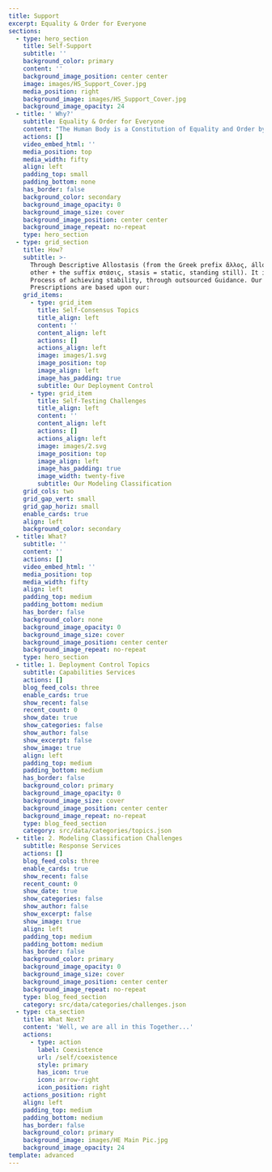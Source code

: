 ```yaml
---
title: Support
excerpt: Equality & Order for Everyone
sections:
  - type: hero_section
    title: Self-Support
    subtitle: ''
    background_color: primary
    content: ''
    background_image_position: center center
    image: images/HS_Support_Cover.jpg
    media_position: right
    background_image: images/HS_Support_Cover.jpg
    background_image_opacity: 24
  - title: ' Why?'
    subtitle: Equality & Order for Everyone
    content: "The Human Body is a Constitution of Equality and Order by Design. It's Symmetry, and Homeostatic State prescribe, describe and predict the means for Self-Support.\n\n\U0001F64FSelf-Support\U0001F64F allows us to have the Capability to Practically Be the best version of ourselves, and within an Environment which is part of us."
    actions: []
    video_embed_html: ''
    media_position: top
    media_width: fifty
    align: left
    padding_top: small
    padding_bottom: none
    has_border: false
    background_color: secondary
    background_image_opacity: 0
    background_image_size: cover
    background_image_position: center center
    background_image_repeat: no-repeat
    type: hero_section
  - type: grid_section
    title: How?
    subtitle: >-
      Through Descriptive Allostasis (from the Greek prefix ἄλλος, állos, =
      other + the suffix στάσις, stasis = static, standing still). It is the
      Process of achieving stability, through outsourced Guidance. Our
      Prescriptions are based upon our:
    grid_items:
      - type: grid_item
        title: Self-Consensus Topics
        title_align: left
        content: ''
        content_align: left
        actions: []
        actions_align: left
        image: images/1.svg
        image_position: top
        image_align: left
        image_has_padding: true
        subtitle: Our Deployment Control
      - type: grid_item
        title: Self-Testing Challenges
        title_align: left
        content: ''
        content_align: left
        actions: []
        actions_align: left
        image: images/2.svg
        image_position: top
        image_align: left
        image_has_padding: true
        image_width: twenty-five
        subtitle: Our Modeling Classification
    grid_cols: two
    grid_gap_vert: small
    grid_gap_horiz: small
    enable_cards: true
    align: left
    background_color: secondary
  - title: What?
    subtitle: ''
    content: ''
    actions: []
    video_embed_html: ''
    media_position: top
    media_width: fifty
    align: left
    padding_top: medium
    padding_bottom: medium
    has_border: false
    background_color: none
    background_image_opacity: 0
    background_image_size: cover
    background_image_position: center center
    background_image_repeat: no-repeat
    type: hero_section
  - title: 1. Deployment Control Topics
    subtitle: Capabilities Services
    actions: []
    blog_feed_cols: three
    enable_cards: true
    show_recent: false
    recent_count: 0
    show_date: true
    show_categories: false
    show_author: false
    show_excerpt: false
    show_image: true
    align: left
    padding_top: medium
    padding_bottom: medium
    has_border: false
    background_color: primary
    background_image_opacity: 0
    background_image_size: cover
    background_image_position: center center
    background_image_repeat: no-repeat
    type: blog_feed_section
    category: src/data/categories/topics.json
  - title: 2. Modeling Classification Challenges
    subtitle: Response Services
    actions: []
    blog_feed_cols: three
    enable_cards: true
    show_recent: false
    recent_count: 0
    show_date: true
    show_categories: false
    show_author: false
    show_excerpt: false
    show_image: true
    align: left
    padding_top: medium
    padding_bottom: medium
    has_border: false
    background_color: primary
    background_image_opacity: 0
    background_image_size: cover
    background_image_position: center center
    background_image_repeat: no-repeat
    type: blog_feed_section
    category: src/data/categories/challenges.json
  - type: cta_section
    title: What Next?
    content: 'Well, we are all in this Together...'
    actions:
      - type: action
        label: Coexistence
        url: /self/coexistence
        style: primary
        has_icon: true
        icon: arrow-right
        icon_position: right
    actions_position: right
    align: left
    padding_top: medium
    padding_bottom: medium
    has_border: false
    background_color: primary
    background_image: images/HE Main Pic.jpg
    background_image_opacity: 24
template: advanced
---
```

